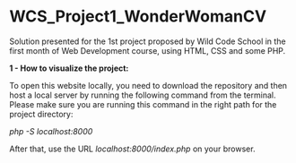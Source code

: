 # WCS_Project1_WonderWomanCV
Solution presented for the 1st project proposed by Wild Code School in the first month of Web Development course, using HTML, CSS and some PHP.

**1 - How to visualize the project:**

To open this website locally, you need to download the repository and then host a local server by running the following command from the terminal. Please make sure you are running this command in the right path for the project directory:

_php -S localhost:8000_

After that, use the URL _localhost:8000/index.php_ on your browser. 

